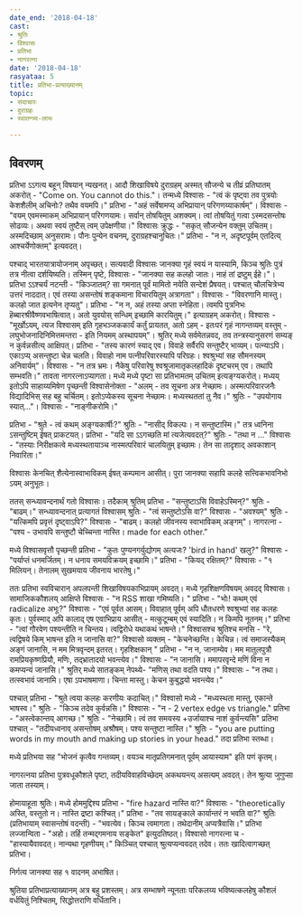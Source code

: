 ```yaml
---
date_end: '2018-04-18'
cast:
- श्रुतिः
- विश्वासः
- प्रतिभा
- नागरत्ना
date: '2018-04-18'
rasyataa: 5
title: प्रतिभा-प्रत्याख्यानम्
topic:
- सदाचारः
- दुराग्रहः
- स्वातन्त्र्य-लाभः

---
```


## विवरणम्
प्रतिभा ऽऽगत्य बहून् विषयान् न्यखनत्। आदौ शिखाविषये दुराग्रहम् अस्मत् सौजन्ये च तीव्रं प्रतिघातम् अकरोत् - "Come on. You cannot do this."। 
तन्मध्ये विश्वासः - "त्वं कं पृष्ट्वा तव पुत्रयोः केशशैलीम् अचिनोः? तथैव वयमपि।"
प्रतिभा - "अहं सर्वेषामप्य् अभिप्रायान् परिगणय्याकार्षम्"।
विश्वासः - "वयम् एवमस्माकम् अभिप्रायान् परिगणयामः। सर्वान् तोषयितुम् अशक्यम्। त्वां तोषयितुं गत्वा ऽस्मदसन्तोषः सोढव्यः। अथवा स्वयं तुष्टैस् त्वम् उपेक्षणीया।"
विश्वासः क्रुद्धः - "सकृत् सौजन्येन वक्तुम् उचितम्। अस्मदिच्छाम् अनुसरामः। पौनः पुन्येन वचनम्, दुराग्रहश्चानुचितः।"
प्रतिभा - "न न, अदृष्टपूर्वम् एतदित्य् आश्चर्येणोक्तम्" इत्यवदत्।

पश्चाद् भारतयात्रायोजनाम् अपृच्छत्। सत्यवादी विश्वासः जानक्या गृहं स्वयं न यास्यामि, किञ्च श्रुतिः पुत्रं तत्र नीत्वा दर्शयिष्यति। 
तस्मिन् पृष्टे, विश्वासः - "जानक्या सह कलहो जातः। नाहं तां द्रष्टुम् ईहे।"।
प्रतिभा ऽऽश्चर्यं नटन्ती - "किञ्जातम्? सा गमनात् पूर्वं मामितो नयेति सन्देशं प्रैषयत्। पश्चात् चौलचित्रेभ्य उत्तरं नाददात्। एवं तस्या असन्तोषं शङ्कमाना विचारयितुम् अत्रागता"।
विश्वासः - "विवरणानि मास्तु। कलहो जात इत्यनेन तृप्यतु"।
प्रतिभा - "न न, अहं तस्या अप्ता स्नेहिता। त्वमपि पुत्रनिभः हॆब्बारश्रीवैष्णवभाषित्वात्। अतो युवयोस् सन्धिम् इच्छामि कारयितुम्।" इत्याग्रहम् अकरोत्। 
विश्वासः - "मूर्खोऽयम्, त्यज विश्वासम् इति गृहभञ्जककार्यं कर्तुं प्रायतत, अतो ऽहम् - इतःपरं गृहं नागन्तव्यम् वस्तुम् - लघुभोजनादिनिमित्तमन्तरा - इति नियमम् अस्थापयम्"। श्रुतिर् मध्ये सर्वमेतन्नवद, तव तन्त्रस्यानुसरणं सम्यङ् न कुर्वन्नसीत्य् आक्षिपत्।
प्रतिभा  - "तस्य कारणं स्याद् एव। विवाहे सर्वैरपि सन्तुष्टैर् भाव्यम्। पत्न्याऽपि। एकाऽप्य् असन्तुष्टा चेन्न चलति। विवाहो नाम पत्नीपरिवारस्यापि परिग्रहः। श्वश्रुभ्यां सह सौमनस्यम् अनिवार्यम्"।
विश्वासः - "न तत्र भ्रमः। नैकेषु परिवारेषु श्वश्रूजामातृकलहादिकं दृष्टचरम् एव। तथापि सम्भवति।"
 तावता नागरत्नाऽप्यागता। मध्ये मध्ये पृष्टा सा प्रतिभामतम् उचितम् इत्यङ्ग्यकरोत्।
मध्यय् इतोऽपि साहाय्यमिषेण पृच्छन्ती विश्वासेनोक्ता - "अलम् - तव सूचना अत्र नेच्छामः। अस्मत्परिवारजनैः विद्यादिभिस् सह बहु चर्चितम्। इतोऽप्येकस्य सूचना नेच्छामः। मध्यस्थततां तु नैव।" 
श्रुतिः - "उपयोगाय स्यात्…"। 
विश्वासः - "नाङ्गीकरोमि।"

प्रतिभा - "श्रुते - त्वं कथम् अङ्ग्यकार्षीः?"
श्रुतिः - "नासीद् विकल्पः। न सन्तुष्टास्मि।" तत्र ध्वनिना ऽसन्तुष्टिम् ईषत् प्राकटयत्।
प्रतिभा - "यदि सा ऽऽगच्छति मां त्यजेत्यवदत्?"
श्रुतिः - "तथा न …"
विश्वासः -  "तस्याः निरीक्षकत्वे मध्यस्थतायाञ्च नास्मत्परिवारं चालयितुम् इच्छामः। तेन सा तादृशाद् अवकाशान् निवारिता।"

विश्वासः केनचित् शैत्येनास्वाभाविकम् ईषत् कम्पमान आसीत्। पुरा जानक्या सहापि कलहे सत्त्विकभावनिभो ऽयम् अनुभूतः।

ततस् सन्ध्यावन्दनार्थं गतो विश्वासः।
तदैकाम् श्रुतिम् प्रतिभा - "सन्तुष्टाऽसि विवाहेऽस्मिन्?"
श्रुतिः - "बाढम्।"
सन्ध्यावन्दनात् प्रत्यागतं विश्वासम् श्रुतिः - "त्वं सन्तुष्टोऽसि वा?"
विश्वासः - "अवश्यम्"
श्रुतिः - "यत्किमपि प्रवृत्तं दृष्ट्वाऽपि?"
विश्वासः - "बाढम्। कलहो जीवनस्य स्वाभाविकम् अङ्गम्"।
नागरत्ना - "पश्य - उभावपि सन्तुष्टौ चेच्चिन्ता नास्ति। made for each other."

मध्ये विश्वासवृत्तौ पृच्छन्ती प्रतिभा - "कुतः पुण्यनगर्युद्योगम् अत्यजः? 'bird in hand' खलु?"
विश्वासः - "पर्याप्तं धनमर्जितम्। न धनाय समयविक्रयम् इच्छामि।"
प्रतिभा - "कियद् रक्षितम्?"
विश्वासः - "१ मिलियन्। तेनालम् सुखमयाय जीवनाय भारतेषु।"

ततः प्रतिभा स्वविचारान् अपलपन्ती शिखाविषयकाभिप्रायम् अवदत्। मध्ये गृहशिक्षणविषयम् अवदद् विश्वासः। सामाजिककौशलय् आक्षिप्ते विश्वासः - "न RSS शाखा गमिष्यति। "
प्रतिभा - "भोः! कथम् एवं radicalize अभूः?"
विश्वासः - "एवं पूर्वत आसम्। विवाहात् पूर्वम् अपि धौतधरणे श्वश्रुभ्यां सह कलहः कृतः। पुर्वस्माद् अपि कालाद् एष एवाभिप्राय आसीत् - मत्कुटूम्बम् एवं स्यादिति। न किमपि नूतनम्।"
प्रतिभा - "त्वां गौरवेण पश्यन्तीति न चिन्तय। त्वद्विरोधे यथाकथं भाषन्ते।" विश्वासश्च श्रुतिश्च मनसि - "रे, त्वद्विषये किम् भाषन्त इति न जानासि वा?" 
विश्वासो व्यक्तम् - "केचनेच्छन्ति। केचिन्न। त्वं समाजस्यैकम् अङ्गं जानासि, न मम  मित्रवृन्दम् इतरत्। गृहशिक्षकान् "
प्रतिभा - "न न, जानाम्येव। मम मातुलपुत्रौ रामप्रियकृष्णप्रियौ, मणिः, तद्भ्रातादयो भवन्त्येव।"
विश्वासः - "न जानासि। ममापरवृन्दे मणिं विना न कमप्यन्यं जानासि।" 
श्रुतिर् मध्ये सातङ्कम् नेपथ्ये- "मणिस् तथा वदति पश्य।"
विश्वासः - "न तथा। तत्स्वभावं जानामि। एषा ऽपभाषमाणा। चिन्ता मास्तु। केचन कुबुद्धयो भवन्त्येव।"

पश्चात् प्रतिभा - "श्रुते त्वया कलहः करणीयः कदाचित्।"
विश्वासो मध्ये - "मध्यस्थता मास्तु, एकान्ते भाषस्व।"
श्रुतिः - "किञ्च तदेव कुर्वन्नसि।"
विश्वासः - "न - 2 vertex edge vs triangle."
प्रतिभा - "अस्त्वेकान्तय् आगच्छ।"
श्रुतिः - "नेच्छामि। त्वं तव समयस्य +‌उर्जायाश्च नाशं कुर्वन्त्यसि"
प्रतिभा पश्चात् - "तदीयध्वनाव् असन्तोषम् अश्रौषम्। पश्य सन्तुष्टा नास्ति।"
श्रुतिः - "you are putting words in my mouth and making up stories in your head."
तदा प्रतिभा स्तब्धा।

मध्ये प्रतिभया सह "भोजनं कृत्वैव गन्तव्यम्। वयञ्च मातृप्रतिगमनात् पूर्वम् आयास्याम" इति पणं कृतम्।

नागरत्नया प्रतिभा पुत्रवधूकौशले पृष्टा, तदीयविवाहविच्छेदम् अकथयन्त्य् असत्यम् अवदत्। तेन श्रुत्या जुगुप्सा जाता तस्याम्।

होमायाहूता श्रुतिः। 
मध्ये होममुद्दिश्य प्रतिभा - "fire hazard नास्ति वा?" 
विश्वासः - "theoretically अस्ति, वस्तुतो न। नास्ति द्रष्टा कश्चित्।"
प्रतिभा - "तव सायङ्काले कार्यान्तरं न भवति वा?"
श्रुतिः (प्रतिभायाम् स्वासन्तोषं वदन्ती) - "भवत्येव। किञ्च त्वमागता। तथेदानीम् अप्यत्रैवासि।"
प्रतिभा लज्जान्विता - "अहो। तर्हि तन्मद्गमनाय सङ्केत" इत्युदतिष्ठत्।
विश्वासो नागरत्ना च - "हास्यायैवावदत्। नान्यथा गृहणीयम्।"
किञ्चित् पश्चात् श्रुत्यप्यन्ववदत् तदेव।
ततः खादित्वागच्छत् प्रतिभा।

निर्गत्य जानक्या सह १ वादनम् अभाषित।

श्रुतिया प्रतिभाप्रत्याख्यानम् अत्र बहु प्रशस्तम्। अत्र सम्भाषणे न्यूनताः परिकलय्य भविष्यत्कलहेषु कौशलं वर्धयितुं निश्चितम्, सिद्धोत्तराणि वर्धितानि।


